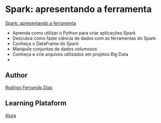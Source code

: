 # Spark: apresentando a ferramenta

[Spark: apresentando a ferramenta](https://cursos.alura.com.br/course/spark-apresentando-ferramenta)
- Aprenda como utilizar o Python para criar aplicações Spark
- Descubra como fazer ciência de dados com as ferramentas do Spark
- Conheça o DataFrame do Spark
- Manipule conjuntos de dados volumosos
- Conheça e crie arquivos utilizados em projetos Big Data
- 
## Author
[Rodrigo Fernando Dias](https://www.linkedin.com/in/rodrigo-fernando-dias-118181120/)

## Learning Plataform
[Alura](https://www.alura.com.br/)
